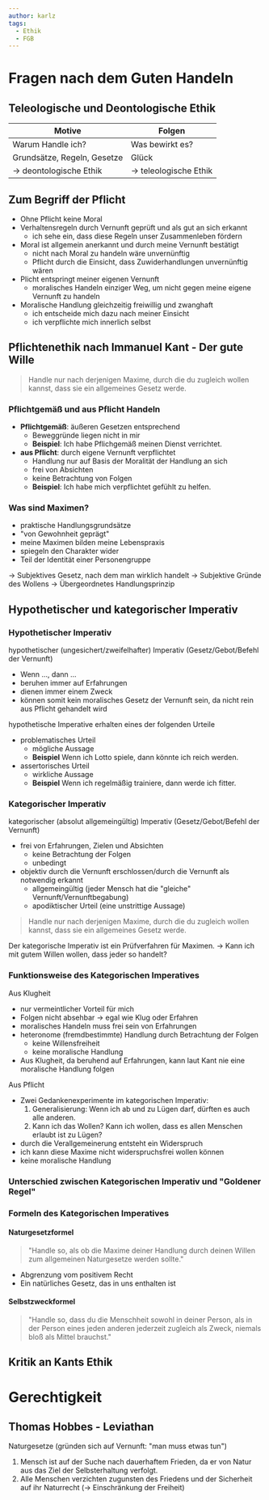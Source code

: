 ```yaml
---
author: karlz
tags:
  - Ethik
  - FGB
---
```


# Fragen nach dem Guten Handeln

## Teleologische und Deontologische Ethik

| Motive                      | Folgen                |
| --------------------------- | --------------------- |
| Warum Handle ich?           | Was bewirkt es?       |
| Grundsätze, Regeln, Gesetze | Glück                 |
| → deontologische Ethik      | → teleologische Ethik |

## Zum Begriff der Pflicht

- Ohne Pflicht keine Moral
- Verhaltensregeln durch Vernunft geprüft und als gut an sich erkannt
	- ich sehe ein, dass diese Regeln unser Zusammenleben fördern
- Moral ist allgemein anerkannt und durch meine Vernunft bestätigt
	- nicht nach Moral zu handeln wäre unvernünftig
	- Pflicht durch die Einsicht, dass Zuwiderhandlungen unvernünftig wären
- Plicht entspringt meiner eigenen Vernunft
	- moralisches Handeln einziger Weg, um nicht gegen meine eigene Vernunft zu handeln
- Moralische Handlung gleichzeitig freiwillig und zwanghaft
	- ich entscheide mich dazu nach meiner Einsicht
	- ich verpflichte mich innerlich selbst

## Pflichtenethik nach Immanuel Kant - Der gute Wille

> Handle nur nach derjenigen Maxime, durch die du zugleich wollen kannst, dass sie ein allgemeines Gesetz werde.

### Pflichtgemäß und aus Pflicht Handeln

- **Pflichtgemäß**: äußeren Gesetzen entsprechend
	- Beweggründe liegen nicht in mir
	- **Beispiel**: Ich habe Pflichgemäß meinen Dienst verrichtet.
- **aus Pflicht**: durch eigene Vernunft verpflichtet
	- Handlung nur auf Basis der Moralität der Handlung an sich
	- frei von Absichten
	- keine Betrachtung von Folgen
	- **Beispiel**: Ich habe mich verpflichtet gefühlt zu helfen.

### Was sind Maximen?

- praktische Handlungsgrundsätze
- "von Gewohnheit geprägt"
- meine Maximen bilden meine Lebenspraxis
- spiegeln den Charakter wider
- Teil der Identität einer Personengruppe

-> Subjektives Gesetz, nach dem man wirklich handelt
-> Subjektive Gründe des Wollens
-> Übergeordnetes Handlungsprinzip

## Hypothetischer und kategorischer Imperativ

### Hypothetischer Imperativ

hypothetischer (ungesichert/zweifelhafter) Imperativ (Gesetz/Gebot/Befehl der Vernunft)
- Wenn ..., dann ...
- beruhen immer auf Erfahrungen
- dienen immer einem Zweck
- können somit kein moralisches Gesetz der Vernunft sein, da nicht rein aus Pflicht gehandelt wird

hypothetische Imperative erhalten eines der folgenden Urteile
- problematisches Urteil
	- mögliche Aussage
	- **Beispiel** Wenn ich Lotto spiele, dann könnte ich reich werden.
- assertorisches Urteil
	- wirkliche Aussage
	- **Beispiel** Wenn ich regelmäßig trainiere, dann werde ich fitter.

### Kategorischer Imperativ

kategorischer (absolut allgemeingültig) Imperativ (Gesetz/Gebot/Befehl der Vernunft)
- frei von Erfahrungen, Zielen und Absichten
	- keine Betrachtung der Folgen
	- unbedingt
- objektiv durch die Vernunft erschlossen/durch die Vernunft als notwendig erkannt
	- allgemeingültig (jeder Mensch hat die "gleiche" Vernunft/Vernunftbegabung)
	- apodiktischer Urteil (eine unstrittige Aussage)

> Handle nur nach derjenigen Maxime, durch die du zugleich wollen kannst, dass sie ein allgemeines Gesetz werde.

Der kategorische Imperativ ist ein Prüfverfahren für Maximen.
-> Kann ich mit gutem Willen wollen, dass jeder so handelt?

### Funktionsweise des Kategorischen Imperatives

Aus Klugheit
- nur vermeintlicher Vorteil für mich
- Folgen nicht absehbar -> egal wie Klug oder Erfahren
- moralisches Handeln muss frei sein von Erfahrungen
- heteronome (fremdbestimmte) Handlung durch Betrachtung der Folgen
	- keine Willensfreiheit
	- keine moralische Handlung
- Aus Klugheit, da beruhend auf Erfahrungen, kann laut Kant nie eine moralische Handlung folgen

Aus Pflicht
- Zwei Gedankenexperimente im kategorischen Imperativ:
	1. Generalisierung: Wenn ich ab und zu Lügen darf, dürften es auch alle anderen.
	2. Kann ich das Wollen? Kann ich wollen, dass es allen Menschen erlaubt ist zu Lügen?
- durch die Verallgemeinerung entsteht ein Widerspruch
- ich kann diese Maxime nicht widerspruchsfrei wollen können
- keine moralische Handlung

### Unterschied zwischen Kategorischen Imperativ und "Goldener Regel"

### Formeln des Kategorischen Imperatives

#### Naturgesetzformel

> "Handle so, als ob die Maxime deiner Handlung durch deinen Willen zum allgemeinen Naturgesetze werden sollte."

- Abgrenzung vom positivem Recht
- Ein natürliches Gesetz, das in uns enthalten ist

#### Selbstzweckformel

> "Handle so, dass du die Menschheit sowohl in deiner Person, als in der Person eines jeden anderen jederzeit zugleich als Zweck, niemals bloß als Mittel brauchst."

## Kritik an Kants Ethik

# Gerechtigkeit

## Thomas Hobbes - Leviathan

Naturgesetze (gründen sich auf Vernunft: "man muss etwas tun")

1. Mensch ist auf der Suche nach dauerhaftem Frieden, da er von Natur aus das Ziel der Selbsterhaltung verfolgt.
2. Alle Menschen verzichten zugunsten des Friedens und der Sicherheit auf ihr Naturrecht (→ Einschränkung der Freiheit)